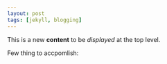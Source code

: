 ```yaml
---
layout: post
tags: [jekyll, blogging]
---
```


This is a new **content** to be *displayed* at the top level.

Few thing to accpomlish:
